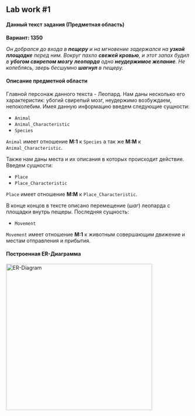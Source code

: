 ## Lab work #1

#### Данный текст задания (Предметная область)

**Вариант: 1350**

*Он добрался до входа в **пещеру** и на мгновение задержался на **узкой площадке** перед ним.
 Вокруг пахло **свежей кровью**, и этот запах будил в **убогом свирепом мозгу** **леопарда** одно **неудержимое желание**.
  Не колеблясь, зверь бесшумно **шагнул** в пещеру.*

#### Описание предметной области

Главной персонаж данного текста - Леопард. 
Нам даны несколько его характеристик: убогий свирепый мозг, неудержимо возбуждаем, непоколебим. 
Имея данную информацию введем следующие сущности:
* `Animal`
* `Animal_Characteristic`
* `Species`

`Animal` имеет отношение **М:1** к `Species` а так же **М:М** к `Animal_Characteristic`.

Также нам даны места и их описания в которых происходит действие. Введем сущности:
* `Place`
* `Place_Characteristic`

`Place` имеет отношение **М:М** к `Place_Characteristic`.

В конце концов в тексте описано перемещение (*шаг*) леопарда с площадки внутрь пещеры.
Последняя сущность:
* `Movement`

`Movement` имеет отношение **М:1** к животным совершающим движение и местам отправления и прибытия.

#### Построенная ER-Диаграмма

<img src="https://github.com/Punctuality/Information_Systems_And_Databases_ITMO_2020/tree/master/lab1/Lab1-ER-Diagram.png" alt="ER-Diagram" width="400">
